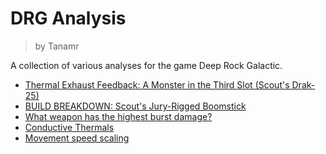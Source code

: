 # DRG Analysis

> by Tanamr

A collection of various analyses for the game Deep Rock Galactic.

- [Thermal Exhaust Feedback: A Monster in the Third Slot (Scout's Drak-25)](tef_analysis.md)
- [BUILD BREAKDOWN: Scout's Jury-Rigged Boomstick](boomstick_analysis.md)
- [What weapon has the highest burst damage?](burst_dps.md)
- [Conductive Thermals](conductive_thermals.md)
- [Movement speed scaling](movespeed.md)
